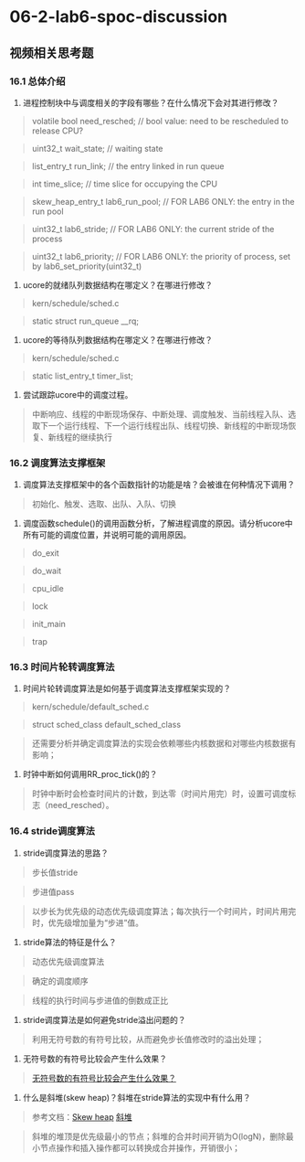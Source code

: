 # 06-2-lab6-spoc-discussion

## 视频相关思考题

### 16.1 总体介绍

1. 进程控制块中与调度相关的字段有哪些？在什么情况下会对其进行修改？

> volatile bool need_resched; // bool value: need to be rescheduled to release CPU?

> uint32_t wait_state; // waiting state

> list_entry_t run_link; // the entry linked in run queue

> int time_slice; // time slice for occupying the CPU

> skew_heap_entry_t lab6_run_pool; // FOR LAB6 ONLY: the entry in the run pool

> uint32_t lab6_stride; // FOR LAB6 ONLY: the current stride of the process

> uint32_t lab6_priority; // FOR LAB6 ONLY: the priority of process, set by lab6_set_priority(uint32_t)

1. ucore的就绪队列数据结构在哪定义？在哪进行修改？

> kern/schedule/sched.c

> static struct run_queue __rq;

1. ucore的等待队列数据结构在哪定义？在哪进行修改？

> kern/schedule/sched.c

> static list_entry_t timer_list;

1. 尝试跟踪ucore中的调度过程。

> 中断响应、线程的中断现场保存、中断处理、调度触发、当前线程入队、选取下一个运行线程、下一个运行线程出队、线程切换、新线程的中断现场恢复、新线程的继续执行

### 16.2 调度算法支撑框架

1. 调度算法支撑框架中的各个函数指针的功能是啥？会被谁在何种情况下调用？

> 初始化、触发、选取、出队、入队、切换

1. 调度函数schedule()的调用函数分析，了解进程调度的原因。请分析ucore中所有可能的调度位置，并说明可能的调用原因。

> do_exit

> do_wait

> cpu_idle

> lock

> init_main

> trap

### 16.3 时间片轮转调度算法

1. 时间片轮转调度算法是如何基于调度算法支撑框架实现的？

> kern/schedule/default_sched.c

> struct sched_class default_sched_class

> 还需要分析并确定调度算法的实现会依赖哪些内核数据和对哪些内核数据有影响；

1. 时钟中断如何调用RR_proc_tick()的？

> 时钟中断时会检查时间片的计数，到达零（时间片用完）时，设置可调度标志（need_resched）。

### 16.4 stride调度算法

1. stride调度算法的思路？

> 步长值stride

> 步进值pass

> 以步长为优先级的动态优先级调度算法；每次执行一个时间片，时间片用完时，优先级增加量为“步进”值。

1. stride算法的特征是什么？

> 动态优先级调度算法

> 确定的调度顺序

> 线程的执行时间与步进值的倒数成正比

1. stride调度算法是如何避免stride溢出问题的？

> 利用无符号数的有符号比较，从而避免步长值修改时的溢出处理；

1. 无符号数的有符号比较会产生什么效果？

> [无符号数的有符号比较会产生什么效果？](https://piazza.com/class/i5j09fnsl7k5x0?cid=357)

1. 什么是斜堆(skew heap)？斜堆在stride算法的实现中有什么用？

> 参考文档：[Skew heap](https://en.wikipedia.org/wiki/Skew_heap) [斜堆](http://baike.baidu.com/link?url=BYMgWi8gT5sZE2sG0ndX1CoYZVhe5NJig5s9-u1gO7ldVIxRwLzUpL9pvqN5qEOk_8nGUuJ7VSZNU8pGSicUnK)

> 斜堆的堆顶是优先级最小的节点；斜堆的合并时间开销为O(logN)，删除最小节点操作和插入操作都可以转换成合并操作，开销很小；